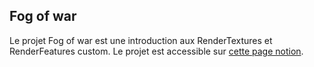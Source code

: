 ## Fog of war
Le projet Fog of war est une introduction aux RenderTextures et RenderFeatures custom. 
Le projet est accessible sur [cette page notion](https://www.notion.so/samtechart/Projet-Fog-of-war-28b5d96b946d8038bad8fdf682d968b0).